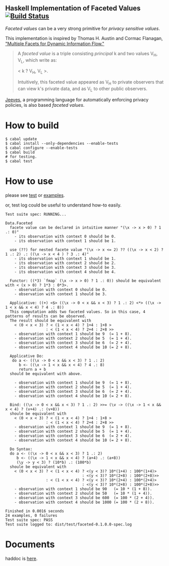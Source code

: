 Haskell Implementation of Faceted Values [![Build Status](https://travis-ci.org/everpeace/faceted-values.svg?branch=master)](https://travis-ci.org/everpeace/faceted-values)
----
_Faceted values_ can be a very strong primitive for _privacy sensitive values_.

This implementation is inspired by Thomas H. Austin and Cormac Flanagan, ["Multiple Facets for Dynamic Information Flow."](http://users.soe.ucsc.edu/~cormac/papers/popl12b.pdf)

> A _faceted value_ is a triple consisting _principal_ k and two values V<sub>H</sub>, V<sub>L</sub>, which write as:
>
> \< k ? V<sub>H</sub>, V<sub>L</sub> \>.
>
> Intuitively, this faceted value appeared as V<sub>H</sub> to private observers that can view k's private data, and as V<sub>L</sub> to other public observers.

[Jeeves](http://jeeveslang.org), a programming language for automatically enforcing privacy policies, is also based _faceted values_.

How to build
==
```
$ cabal update
$ cabal install --only-dependencies --enable-tests
$ cabal configure --enable-tests
$ cabal build
# for testing.
$ cabal test
```
How to use
==
please see [test](https://github.com/everpeace/faceted-values/blob/master/test/Data/FacetedSpec.hs) or [examples](https://github.com/everpeace/faceted-values/tree/master/examples/Data/Faceted/Examples).

or, test log could be useful to understand how-to easily.
```
Test suite spec: RUNNING...

Data.Faceted
  facete value can be declared in intuitive manner "(\x -> x > 0) ? 1 .: 0)"
    - its observation with context 0 should be 0.
    - its observation with context 1 should be 1.

  use (??) for nested facete value "(\x -> x <= 2) ?? ((\x -> x < 2) ? 1 .: 2) .: ((\x -> x < 4 ) ? 3 .: 4)"
    - its observation with context 1 should be 1.
    - its observation with context 2 should be 2.
    - its observation with context 3 should be 3.
    - its observation with context 4 should be 4.

  Functor: ((*3) `fmap` (\x -> x > 0) ? 1 .: 0)) should be equivalent with < (x > 0) ? 1*3 : 0*3>.
    - observation with context 0 should be 0.
    - observation with context 1 should be 3.

  Applicative: ((+) <$> ((\x -> 0 < x && x < 3) ? 1 .: 2) <*> ((\x -> 1 < x && x < 4) ? 4 .: 8))
  This computation adds two faceted values. So in this case, 4 patterns of results can be observed.
  The result should be equivalent with
    < (0 < x < 3) ? < (1 < x < 4) ? 1+4 : 1+8 >
                  : < (1 < x < 4) ? 2+4 : 2+8 >>
    - observation with context 1 should be 9  (= 1 + 8).
    - observation with context 2 should be 5  (= 1 + 4).
    - observation with context 3 should be 6  (= 2 + 4).
    - observation with context 4 should be 10 (= 2 + 8).

  Applicative Do:
   do a <- ((\x -> 0 < x && x < 3) ? 1 .: 2)
      b <- ((\x -> 1 < x && x < 4) ? 4 .: 8)
      return a + b
  should be equivalent with above.

    - observation with context 1 should be 9  (= 1 + 8).
    - observation with context 2 should be 5  (= 1 + 4).
    - observation with context 3 should be 6  (= 2 + 4).
    - observation with context 4 should be 10 (= 2 + 8).

  Bind: ((\x -> 0 < x && x < 3) ? 1 .: 2) >>= (\v -> ((\x -> 1 < x && x < 4) ? (v+4) .: (v+8))
  shoule be equivalent with
    < (0 < x < 3) ? < (1 < x < 4) ? 1+4 : 1+8 >
                  : < (1 < x < 4) ? 2+4 : 2+8 >>
    - observation with context 1 should be 9  (= 1 + 8).
    - observation with context 2 should be 5  (= 1 + 4).
    - observation with context 3 should be 6  (= 2 + 4).
    - observation with context 4 should be 10 (= 2 + 8).

  Do Syntax:
  do a <- ((\x -> 0 < x && x < 3) ? 1 .: 2)
     b <- ((\x -> 1 < x && x < 4) ? (a+4) .: (a+8))
     (\y -> y < 3) ? (10*b) .: (100*b)
  shoule be equivalent with
    < (0 < x < 3) ? < (1 < x < 4) ? <(y < 3)? 10*(1+4) : 100*(1+4)>
                                  : <(y < 3)? 10*(2+8) : 100*(2+8)>>
                  : < (1 < x < 4) ? <(y < 3)? 10*(2+4) : 100*(2+4)>
                                  : <(y < 3)? 10*(2+8) : 100*(2+8)>>
    - observation with context 1 should be 90   (= 10 * (1 + 8)).
    - observation with context 2 should be 50   (= 10 * (1 + 4)).
    - observation with context 3 should be 600  (= 100 * (2 + 4)).
    - observation with context 4 should be 1000 (= 100 * (2 + 8)).

Finished in 0.0016 seconds
24 examples, 0 failures
Test suite spec: PASS
Test suite logged to: dist/test/faceted-0.1.0.0-spec.log
```

Documents
==
haddoc is [here](http://everpeace.github.io/faceted-values/faceted/index.html).
